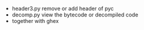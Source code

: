 - header3.py remove or add header of pyc
- decomp.py view the bytecode or decompiled code
- together with ghex
